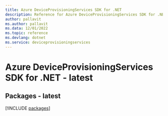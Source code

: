 ```yaml
---
title: Azure DeviceProvisioningServices SDK for .NET
description: Reference for Azure DeviceProvisioningServices SDK for .NET
author: pallavit
ms.author: pallavit
ms.data: 12/01/2022
ms.topic: reference
ms.devlang: dotnet
ms.service: deviceprovisioningservices
---
```

# Azure DeviceProvisioningServices SDK for .NET - latest
## Packages - latest
[!INCLUDE [packages](deviceprovisioningservices-index.md)]